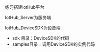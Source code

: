 练习搭建lotHub平台

lotHub_Server为服务端

lotHub_DeviceSDK为设备端

- sdk 目录：DeviceSDK的代码
- samples目录：调用DeviceSDK的实例代码